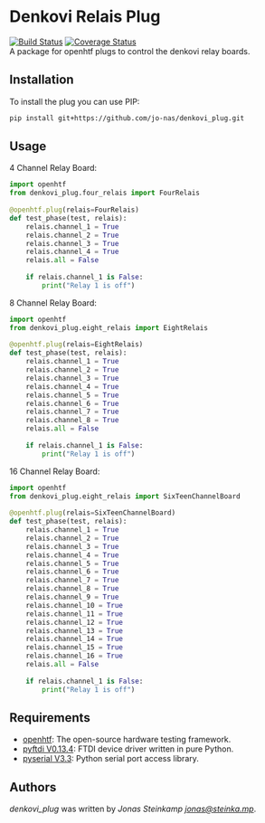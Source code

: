 # Denkovi Relais Plug
[![Build Status](https://travis-ci.org/jo-nas/denkovi_plug.svg?branch=master)](https://travis-ci.org/jo-nas/denkovi_plug) [![Coverage Status](https://coveralls.io/repos/github/jo-nas/denkovi_plug/badge.svg?branch=master)](https://coveralls.io/github/jo-nas/denkovi_plug?branch=master)  
A package for openhtf plugs to control the denkovi relay boards.

## Installation
To install the plug you can use PIP:
```bash
pip install git+https://github.com/jo-nas/denkovi_plug.git
```

## Usage
4 Channel Relay Board:
```python
import openhtf
from denkovi_plug.four_relais import FourRelais
  
@openhtf.plug(relais=FourRelais)
def test_phase(test, relais):
    relais.channel_1 = True
    relais.channel_2 = True
    relais.channel_3 = True
    relais.channel_4 = True
    relais.all = False
    
    if relais.channel_1 is False:
        print("Relay 1 is off")
```

8 Channel Relay Board:
```python
import openhtf
from denkovi_plug.eight_relais import EightRelais
  
@openhtf.plug(relais=EightRelais)
def test_phase(test, relais):
    relais.channel_1 = True
    relais.channel_2 = True
    relais.channel_3 = True
    relais.channel_4 = True
    relais.channel_5 = True
    relais.channel_6 = True
    relais.channel_7 = True
    relais.channel_8 = True
    relais.all = False
    
    if relais.channel_1 is False:
        print("Relay 1 is off")
```

16 Channel Relay Board:
```python
import openhtf
from denkovi_plug.eight_relais import SixTeenChannelBoard
  
@openhtf.plug(relais=SixTeenChannelBoard)
def test_phase(test, relais):
    relais.channel_1 = True
    relais.channel_2 = True
    relais.channel_3 = True
    relais.channel_4 = True
    relais.channel_5 = True
    relais.channel_6 = True
    relais.channel_7 = True
    relais.channel_8 = True
    relais.channel_9 = True
    relais.channel_10 = True
    relais.channel_11 = True
    relais.channel_12 = True
    relais.channel_13 = True
    relais.channel_14 = True
    relais.channel_15 = True
    relais.channel_16 = True
    relais.all = False
    
    if relais.channel_1 is False:
        print("Relay 1 is off")
```
## Requirements
- [openhtf](https://github.com/google/openhtf): The open-source hardware testing framework.
- [pyftdi V0.13.4](https://github.com/eblot/pyftdi): FTDI device driver written in pure Python.
- [pyserial V3.3](https://github.com/pyserial/pyserial): Python serial port access library.

## Authors
*denkovi_plug* was written by *Jonas Steinkamp <jonas@steinka.mp>*.
